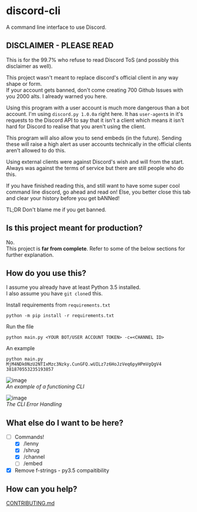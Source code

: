 # discord-cli
A command line interface to use Discord.

## DISCLAIMER - PLEASE READ
This is for the 99.7% who refuse to read Discord ToS (and possibly this disclaimer as well).

This project wasn't meant to replace discord's official client in any way shape or form.    
If your account gets banned, don't come creating 700 Github Issues with you 2000 alts. I already warned you here.

Using this program with a user account is much more dangerous than a bot account. I'm using `discord.py 1.0.0a` right here. It has `user-agent`s in it's requests to the Discord API to say that it isn't a client which means it isn't hard for Discord to realise that you aren't using the client.

This program will also allow you to send embeds (in the future). Sending these will raise a high alert as user accounts technically in the official clients aren't allowed to do this.

Using external clients were against Discord's wish and will from the start. Always was against the terms of service but there are still people who do this. 

If you have finished reading this, and still want to have some super cool command line discord, go ahead and read on! Else, you better close this tab and clear your history before you get bANNed!

TL;DR Don't blame me if you get banned.

## Is this project meant for production?
No.    
This project is **far from complete**. Refer to some of the below sections for further explanation.

## How do you use this?
I assume you already have at least Python 3.5 installed.    
I also assume you have `git clone`d this.

Install requirements from `requirements.txt`
```
python -m pip install -r requirements.txt
```

Run the file
```
python main.py <YOUR BOT/USER ACCOUNT TOKEN> -c=<CHANNEL ID>
```

An example
```
python main.py MjM4NDk0NzU2NTIxMzc3Nzky.CunGFQ.wUILz7z6HoJzVeq6pyHPmVgQgV4 381870553235193857
```

![image](https://i.imgur.com/QvY5GIM.png)    
*An example of a functioning CLI*

![image](https://i.imgur.com/z0kPupy.png)    
*The CLI Error Handling*

## What else do I want to be here?
- [ ] Commands! 
  - [x] /lenny
  - [x] /shrug
  - [x] /channel <CHANNEL ID>
  - [ ] /embed

- [x] Remove f-strings - py3.5 compaitibility

## How can you help?
[CONTRIBUTING.md](CONTRIBUTING.md)